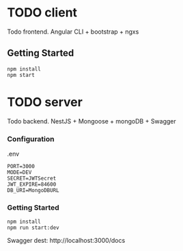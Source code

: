 # TODO client
Todo frontend.
Angular CLI + bootstrap + ngxs

## Getting Started
```
npm install
npm start
```

# TODO server

Todo backend.
NestJS + Mongoose + mongoDB + Swagger

### Configuration
.env
```
PORT=3000
MODE=DEV
SECRET=JWTSecret
JWT_EXPIRE=84600
DB_URI=MongoDBURL
```

### Getting Started
```
npm install
npm run start:dev
```
Swagger dest: http://localhost:3000/docs


